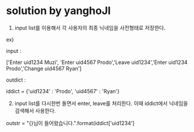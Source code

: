 # solution by yanghoJI

1. input list를 이용해서 각 사용자의 최종 닉네임을 사전형태로 저장한다.

ex)

input : 

['Enter uid1234 Muzi', 'Enter uid4567 Prodo','Leave uid1234','Enter uid1234 Prodo','Change uid4567 Ryan']

outdict : 

iddict = {'uid1234' : 'Prodo', 'uid4567' : 'Ryan'}



2. input list를 다시한번 돌면서 enter, leave를 처리한다. 이때 iddict에서 닉네임을 검색해서 사용한다.

outstr = "{}님이 들어왔습니다.".format(iddict['uid1234']
